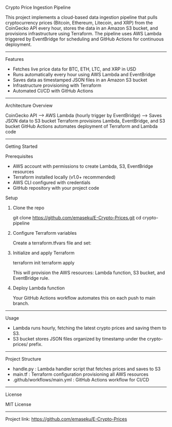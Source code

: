 Crypto Price Ingestion Pipeline

This project implements a cloud-based data ingestion pipeline that pulls cryptocurrency prices (Bitcoin, Ethereum, Litecoin, and XRP) from the CoinGecko API every hour, stores the data in an Amazon S3 bucket, and provisions infrastructure using Terraform. The pipeline uses AWS Lambda triggered by EventBridge for scheduling and GitHub Actions for continuous deployment.

---

Features

- Fetches live price data for BTC, ETH, LTC, and XRP in USD
- Runs automatically every hour using AWS Lambda and EventBridge
- Saves data as timestamped JSON files in an Amazon S3 bucket
- Infrastructure provisioning with Terraform
- Automated CI/CD with GitHub Actions

---

Architecture Overview

CoinGecko API --> AWS Lambda (hourly trigger by EventBridge) --> Saves JSON data to S3 bucket
Terraform provisions Lambda, EventBridge, and S3 bucket
GitHub Actions automates deployment of Terraform and Lambda code

---

Getting Started

Prerequisites

- AWS account with permissions to create Lambda, S3, EventBridge resources
- Terraform installed locally (v1.0+ recommended)
- AWS CLI configured with credentials
- GitHub repository with your project code

Setup

1. Clone the repo

    git clone https://github.com/emaseku/E-Crypto-Prices.git
    cd crypto-pipeline

2. Configure Terraform variables

    Create a terraform.tfvars file and set:

3. Initialize and apply Terraform

    terraform init
    terraform apply

    This will provision the AWS resources: Lambda function, S3 bucket, and EventBridge rule.

4. Deploy Lambda function

    Your GitHub Actions workflow automates this on each push to main branch.
    
---

Usage

- Lambda runs hourly, fetching the latest crypto prices and saving them to S3.
- S3 bucket stores JSON files organized by timestamp under the crypto-prices/ prefix.

---

Project Structure

- handle.py : Lambda handler script that fetches prices and saves to S3
- main.tf : Terraform configuration provisioning all AWS resources
- .github/workflows/main.yml : GitHub Actions workflow for CI/CD

---

License

MIT License

---

Project link: https://github.com/emaseku/E-Crypto-Prices
